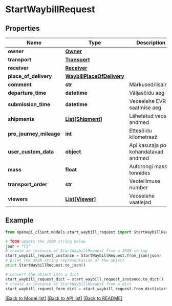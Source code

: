# StartWaybillRequest


## Properties
Name | Type | Description | Notes
------------ | ------------- | ------------- | -------------
**owner** | [**Owner**](Owner.md) |  | 
**transport** | [**Transport**](Transport.md) |  | 
**receiver** | [**Receiver**](Receiver.md) |  | 
**place_of_delivery** | [**WaybillPlaceOfDelivery**](WaybillPlaceOfDelivery.md) |  | 
**comment** | **str** | Märkused/lisainfo | [optional] 
**departure_time** | **datetime** | Väljasõidu aeg | 
**submission_time** | **datetime** | Veoselehe EVR-i saatmise aeg | 
**shipments** | [**List[Shipment]**](Shipment.md) | Lähetatud veose andmed | 
**pre_journey_mileage** | **int** | Ettesõidu kilometraaž | [optional] 
**user_custom_data** | **object** | Api kasutaja poolt kohandatavad andmed | [optional] 
**mass** | **float** | Autorongi mass tonnides | [optional] 
**transport_order** | **str** | Veotellimuse number | [optional] 
**viewers** | [**List[Viewer]**](Viewer.md) | Veoselehe vaatlejad | [optional] 

## Example

```python
from openapi_client.models.start_waybill_request import StartWaybillRequest

# TODO update the JSON string below
json = "{}"
# create an instance of StartWaybillRequest from a JSON string
start_waybill_request_instance = StartWaybillRequest.from_json(json)
# print the JSON string representation of the object
print StartWaybillRequest.to_json()

# convert the object into a dict
start_waybill_request_dict = start_waybill_request_instance.to_dict()
# create an instance of StartWaybillRequest from a dict
start_waybill_request_form_dict = start_waybill_request.from_dict(start_waybill_request_dict)
```
[[Back to Model list]](../README.md#documentation-for-models) [[Back to API list]](../README.md#documentation-for-api-endpoints) [[Back to README]](../README.md)


